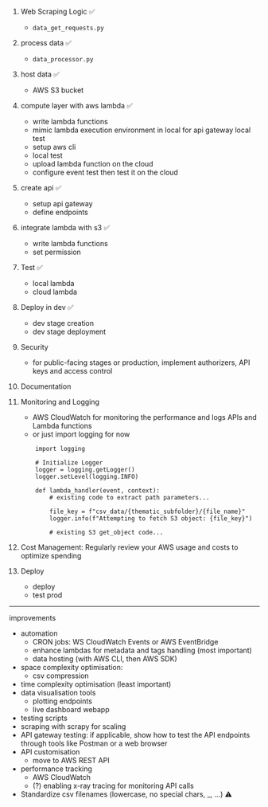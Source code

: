 1. Web Scraping Logic ✅

    - `data_get_requests.py`

2. process data ✅

    - `data_processor.py`

3. host data ✅

    - AWS S3 bucket

4. compute layer with aws lambda ✅

    - write lambda functions
    - mimic lambda execution environment in local for api gateway local test
    - setup aws cli
    - local test
    - upload lambda function on the cloud
    - configure event test then test it on the cloud

5. create api ✅

    - setup api gateway
    - define endpoints

6. integrate lambda with s3 ✅

    - write lambda functions
    - set permission

7. Test ✅

    - local lambda
    - cloud lambda

8. Deploy in dev ✅

    - dev stage creation
    - dev stage deployment

9. Security

    - for public-facing stages or production, implement authorizers, API keys and access control

10. Documentation

11. Monitoring and Logging

    - AWS CloudWatch for monitoring the performance and logs APIs and Lambda functions
    - or just import logging for now

    ```
        import logging

        # Initialize Logger
        logger = logging.getLogger()
        logger.setLevel(logging.INFO)

        def lambda_handler(event, context):
            # existing code to extract path parameters...

            file_key = f"csv_data/{thematic_subfolder}/{file_name}"
            logger.info(f"Attempting to fetch S3 object: {file_key}")

            # existing S3 get_object code...

    ```

12. Cost Management: Regularly review your AWS usage and costs to optimize spending

13. Deploy
    - deploy
    - test prod

---

improvements

-   automation
    -   CRON jobs: WS CloudWatch Events or AWS EventBridge
    -   enhance lambdas for metadata and tags handling (most important)
    -   data hosting (with AWS CLI, then AWS SDK)
-   space complexity optimisation:
    -   csv compression
-   time complexity optimisation (least important)
-   data visualisation tools
    -   plotting endpoints
    -   live dashboard webapp
-   testing scripts
-   scraping with scrapy for scaling
-   API gateway testing: if applicable, show how to test the API endpoints through tools like Postman or a web browser
-   API customisation
    -   move to AWS REST API
-   performance tracking
    -   AWS CloudWatch
    -   (?) enabling x-ray tracing for monitoring API calls
-   Standardize csv filenames (lowercase, no special chars, \_, ...) ⚠️
